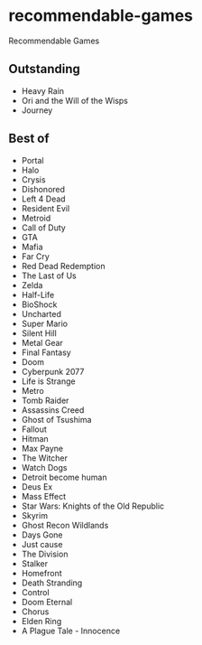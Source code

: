 # recommendable-games
Recommendable  Games

## Outstanding

- Heavy Rain
- Ori and the Will of the Wisps
- Journey

##  Best of

- Portal
- Halo
- Crysis
- Dishonored
- Left 4 Dead
- Resident Evil
- Metroid
- Call of Duty
- GTA
- Mafia
- Far Cry
- Red Dead Redemption
- The Last of Us
- Zelda
- Half-Life
- BioShock
- Uncharted
- Super Mario
- Silent Hill
- Metal Gear
- Final Fantasy
- Doom
- Cyberpunk 2077
- Life is Strange
- Metro
- Tomb Raider
- Assassins Creed
- Ghost of Tsushima
- Fallout
- Hitman
- Max Payne
- The Witcher
- Watch Dogs
- Detroit become human
- Deus Ex
- Mass Effect
- Star Wars: Knights of the Old Republic 
- Skyrim
- Ghost Recon Wildlands
- Days Gone
- Just cause
- The Division
- Stalker
- Homefront
- Death Stranding
- Control
- Doom Eternal
- Chorus
- Elden Ring
- A Plague Tale - Innocence

